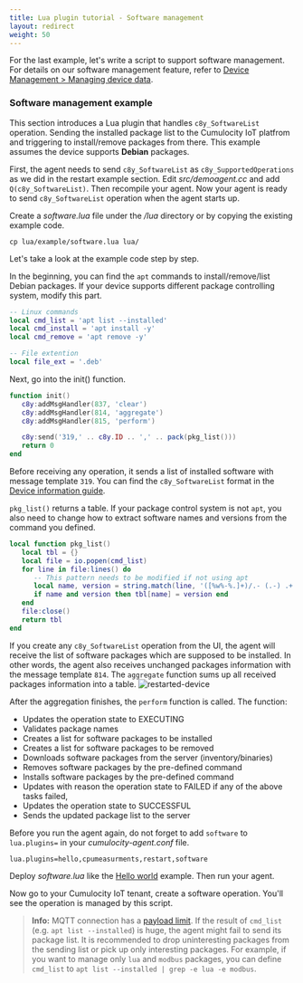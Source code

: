 ```yaml
---
title: Lua plugin tutorial - Software management
layout: redirect
weight: 50
---
```


For the last example, let's write a script to support software management. For details on our software management feature, refer to [Device Management > Managing device data](/users-guide/device-management/#managing-device-data).

### Software management example

This section introduces a Lua plugin that handles `c8y_SoftwareList` operation. Sending the installed package list to the Cumulocity IoT platfrom and triggering to install/remove packages from there.
This example assumes the device supports **Debian** packages.

First, the agent needs to send `c8y_SoftwareList` as `c8y_SupportedOperations` as we did in the restart example section.
Edit _src/demoagent.cc_ and add `Q(c8y_SoftwareList)`. Then recompile your agent.
Now your agent is ready to send `c8y_SoftwareList` operation when the agent starts up.

Create a _software.lua_ file under the _/lua_ directory or by copying the existing example code.

```shell
cp lua/example/software.lua lua/
```

Let's take a look at the example code step by step.

In the beginning, you can find the `apt` commands to install/remove/list Debian packages. If your device supports different package controlling system, modify this part.

```lua
-- Linux commands
local cmd_list = 'apt list --installed'
local cmd_install = 'apt install -y'
local cmd_remove = 'apt remove -y'

-- File extention
local file_ext = '.deb'
```

Next, go into the init() function.

```lua
function init()
   c8y:addMsgHandler(837, 'clear')
   c8y:addMsgHandler(814, 'aggregate')
   c8y:addMsgHandler(815, 'perform')

   c8y:send('319,' .. c8y.ID .. ',' .. pack(pkg_list()))
   return 0
end
```

Before receiving any operation, it sends a list of installed software with message template `319`. You can find the `c8y_SoftwareList` format in the [Device information guide](/reference/device-management/#device-information).

`pkg_list()` returns a table. If your package control system is not `apt`, you also need to change how to extract software names and versions from the command you defined.

```lua
local function pkg_list()
   local tbl = {}
   local file = io.popen(cmd_list)
   for line in file:lines() do
      -- This pattern needs to be modified if not using apt
      local name, version = string.match(line, '([%w%-%.]+)/.- (.-) .+')
      if name and version then tbl[name] = version end
   end
   file:close()
   return tbl
end
```

If you create any `c8y_SoftwareList` operation from the UI, the agent will receive the list of software packages which are supposed to be installed. In other words, the agent also receives unchanged packages information with the message template `814`. The `aggregate` function sums up all received packages information into a table.
![restarted-device](/images/device-sdk/software-install.png)

After the aggregation finishes, the `perform` function is called. The function:

- Updates the operation state to EXECUTING
- Validates package names
- Creates a list for software packages to be installed
- Creates a list for software packages to be removed
- Downloads software packages from the server (inventory/binaries)
- Removes software packages by the pre-defined command
- Installs software packages by the pre-defined command
- Updates with reason the operation state to FAILED if any of the above tasks failed,
- Updates the operation state to SUCCESSFUL
- Sends the updated package list to the server

Before you run the agent again, do not forget to add `software` to `lua.plugins=` in your _cumulocity-agent.conf_ file.

```shell
lua.plugins=hello,cpumeasurments,restart,software
```

Deploy _software.lua_ like the [Hello world](./#hello-world-example) example. Then run your agent.

Now go to your Cumulocity IoT tenant, create a software operation. You'll see the operation is managed by this script.

> **Info:** MQTT connection has a [payload limit](/device-sdk/mqtt/#implementation).
If the result of `cmd_list` (e.g. `apt list --installed`) is huge, the agent might fail to send its package list.
It is recommended to drop uninteresting packages from the sending list or pick up only interesting packages.
For example, if you want to manage only `lua` and `modbus` packages, you can define `cmd_list` to `apt list --installed | grep -e lua -e modbus`.
